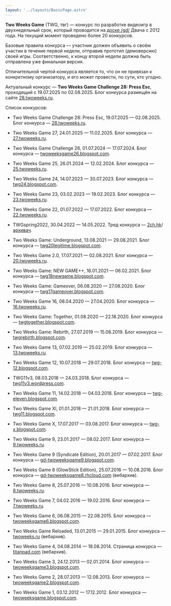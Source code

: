 ```yaml
---
layout: '../layouts/BasicPage.astro'
---
```


**Two Weeks Game** (TWG, твг) — конкурс по разработке видеоигр в двухнедельный срок, который проводится на [доске /gd/](https://2ch.hk/gd/) Двача c 2012 года. На текущий момент проведено более 20 конкурсов.

Базовые правила конкурса — участник должен объявить о своём участии в течение первой недели, отправив прототип (демоверсию) своей игры. Соответственно, к концу второй недели должна быть отправлена уже финальная версия.

Отличительной чертой конкурса является то, что он не привязан к конкретному организатору, и его может провести, по сути, кто угодно.

<p class="highlight">Актуальный конкурс — <b>Two Weeks Game Challenge 28: Press Esc</b>, проходящий с 19.07.2025 по 02.08.2025. Блог конкурса размещён на сайте <a href="https://28.twoweeks.ru">28.twoweeks.ru</a>.</p>

Список конкурсов:

- Two Weeks Game Challenge 28: Press Esc, 19.07.2025 — 02.08.2025. Блог конкурса — [28.twoweeks.ru](https://28.twoweeks.ru).

- Two Weeks Game 27, 24.01.2025 — 11.02.2025. Блог конкурса — [27.twoweeks.ru](https://27.twoweeks.ru).

- Two Weeks Game Challenge 26, 01.07.2024 — 17.07.2024. Блог конкурса — [twoweeksgame26.blogspot.com](https://twoweeksgame26.blogspot.com).

- Two Weeks Game 25, 26.01.2024 — 12.02.2024. Блог конкурса — [25.twoweeks.ru](https://25.twoweeks.ru).

- Two Weeks Game 24, 14.07.2023 — 30.07.2023. Блог конкурса — [twg24.blogspot.com](https://twg24.blogspot.com).

- Two Weeks Game 23, 03.02.2023 — 19.02.2023. Блог конкурса — [23.twoweeks.ru](https://23.twoweeks.ru).

- Two Weeks Game 22, 01.07.2022 — 17.07.2022. Блог конкурса — [22.twoweeks.ru](https://22.twoweeks.ru).

- TWGspring2022, 30.04.2022 — 14.05.2022. Тред конкурса — [2ch.hk](https://2ch.hk/gd/arch/2023-09-18/res/799028.html)/[архивач](https://arhivach.vc/thread/784636/).

- Two Weeks Game: Underground, 13.08.2021 — 29.08.2021. Блог конкурса — [twg20legitime.blogspot.com](https://twg20legitime.blogspot.com).

- Two Weeks Game 2.0, 17.07.2021 — 02.08.2021. Блог конкурса — [20.twoweeks.ru](https://20.twoweeks.ru).

- Two Weeks Game: NEW GAME++, 16.01.2021 — 06.02.2021. Блог конкурса — [twg18newgame.blogspot.com](https://twg18newgame.blogspot.com).

- Two Weeks Game: Gameover, 06.08.2020 — 27.08.2020. Блог конкурса — [twg17gameover.blogspot.com](https://twg17gameover.blogspot.com).

- Two Weeks Game 16, 08.04.2020 — 27.04.2020. Блог конкурса — [16.twoweeks.ru](https://16.twoweeks.ru).

- Two Weeks Game: Together, 01.08.2020 — 22.18.2020. Блог конкурса — [twgtogether.blogspot.com](https://twgtogether.blogspot.com).

- Two Weeks Game: Rebirth, 27.07.2019 — 15.08.2019. Блог конкурса — [twgrebirth.blogspot.com](https://twgrebirth.blogspot.com).

- Two Weeks Game 13, 07.02.2019 — 25.02.2019. Блог конкурса — [13.twoweeks.ru](https://13.twoweeks.ru).

- Two Weeks Game 12, 10.07.2018 — 29.07.2018. Блог конкурса — [twg-12.blogspot.com](https://twg-12.blogspot.com).

- TWG11v3, 08.03.2018 — 24.03.2018. Блог конкурса — [twg11v3.wordpress.com](https://twg11v3.wordpress.com).

- Two Weeks Game 11, 14.02.2018 — 04.03.2018. Блог конкурса — [twg-eleven.blogspot.com](https://twg-eleven.blogspot.com).

- Two Weeks Game XI, 01.01.2018 — 21.01.2018. Блог конкурса — [twg11.blogspot.com](https://twg11.blogspot.com).

- Two Weeks Game X, 17.07.2017 — 03.08.2017. Блог конкурса — [twg-x.blogspot.com](https://twg-x.blogspot.com).

- Two Weeks Game 9, 23.01.2017 — 08.02.2017. Блог конкурса — [9.twoweeks.ru](https://9.twoweeks.ru).

- Two Weeks Game 9 (Syndicate Edition), 20.01.2017 — 07.02.2017. Блог конкурса — [gd-twoweeksgame9.blogspot.com](https://gd-twoweeksgame9.blogspot.com/).

- Two Weeks Game 8 (GlowStick Edition), 25.07.2016 — 10.08.2016. Блог конкурса — [gd-twoweeksgame8.rhcloud.com](https://web.archive.org/web/20170130051321/https://gd-twoweeksgame8.rhcloud.com/) (вебархив).

- Two Weeks Game 8, 25.07.2016 — 10.08.2016. Блог конкурса — [8.twoweeks.ru](https://8.twoweeks.ru).

- Two Weeks Game 7, 04.02.2016 — 19.02.2016. Блог конкурса — [7.twoweeks.ru](https://7.twoweeks.ru).

- Two Weeks Game 6, 06.08.2015 — 22.08.2015. Блог конкурса — [twoweeksgame6.blogspot.com](https://twoweeksgame6.blogspot.com).

- Two Weeks Game Reloaded, 13.01.2015 — 29.01.2015. Блог конкурса — [twoweeks.ru](https://web.archive.org/web/20150115120457/http://twoweeks.ru/blog/) (вебархив).

- Two Weeks Game 4, 04.08.2014 — 18.08.2014. Страница конкурса — [titanpad.com](https://web.archive.org/web/20170504073742/https://titanpad.com/C9HP1c8Chn) (вебархив).

- Two Weeks Game 3, 24.12.2013 — 02.01.2014. Блог конкурса — [twoweeksgame3.blogspot.com](https://twoweeksgame3.blogspot.com).

- Two Weeks Game 2, 28.07.2013 — 12.08.2013. Блог конкурса — [twoweeksgame2.blogspot.com](https://twoweeksgame2.blogspot.com).

- Two Weeks Game 1, 03.12.2012 — 17.12.2012. Блог конкурса — [twoweeksgame.blogspot.com](https://twoweeksgame.blogspot.com).
